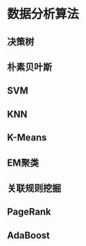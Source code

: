 # 数据分析算法

## 决策树

## 朴素贝叶斯

## SVM

## KNN

## K-Means

## EM聚类

## 关联规则挖掘

## PageRank

## AdaBoost